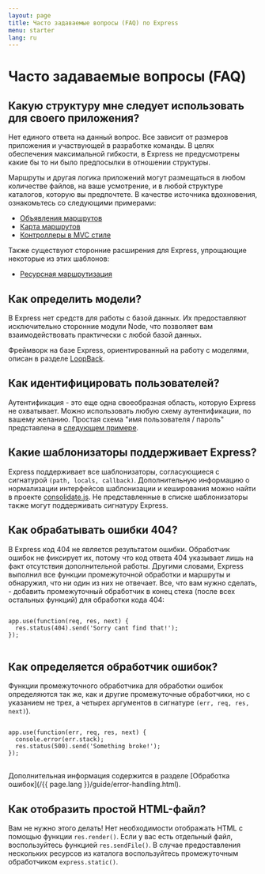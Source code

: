 ```yaml
---
layout: page
title: Часто задаваемые вопросы (FAQ) по Express
menu: starter
lang: ru
---
```


# Часто задаваемые вопросы (FAQ)

## Какую структуру мне следует использовать для своего приложения?

Нет единого ответа на данный вопрос. Все зависит от размеров приложения и участвующей в разработке команды. В целях обеспечения максимальной гибкости, в Express не предусмотрены какие бы то ни было предпосылки в отношении структуры.

Маршруты и другая логика приложений могут размещаться в любом количестве файлов, на ваше усмотрение, и в любой структуре каталогов, которую вы предпочтете. В качестве источника вдохновения, ознакомьтесь со следующими примерами:

* [Объявления маршрутов](https://github.com/strongloop/express/blob/4.13.1/examples/route-separation/index.js#L32-47)
* [Карта маршрутов](https://github.com/strongloop/express/blob/4.13.1/examples/route-map/index.js#L52-L66)
* [Контроллеры в MVC стиле](https://github.com/strongloop/express/tree/master/examples/mvc)

Также существуют сторонние расширения для Express, упрощающие некоторые из этих шаблонов:

* [Ресурсная маршрутизация](https://github.com/expressjs/express-resource)

## Как определить модели?

В Express нет средств для работы с базой данных. Их предоставляют исключительно
сторонние модули Node, что позволяет вам взаимодействовать практически с любой базой данных.

Фреймворк на базе Express, ориентированный на работу с моделями, описан в разделе [LoopBack](http://loopback.io).

## Как идентифицировать пользователей?

Аутентификация - это еще одна своеобразная область, которую Express не охватывает.  Можно использовать любую схему аутентификации, по вашему желанию.
Простая схема "имя пользователя / пароль" представлена в [следующем примере](https://github.com/strongloop/express/tree/master/examples/auth).


## Какие шаблонизаторы поддерживает Express?

Express поддерживает все шаблонизаторы, согласующиеся с сигнатурой `(path, locals, callback)`.
Дополнительную информацию о нормализации интерфейсов шаблонизации и кеширования можно найти в проекте
[consolidate.js](https://github.com/visionmedia/consolidate.js). Не представленные в списке шаблонизаторы также могут поддерживать сигнатуру Express.

## Как обрабатывать ошибки 404?

В Express код 404 не является результатом ошибки. Обработчик ошибок
не фиксирует их, потому что код ответа 404 указывает лишь на факт отсутствия дополнительной работы.  Другими словами, Express выполнил все функции промежуточной обработки и маршруты и обнаружил, что ни один из них не отвечает. Все, что вам нужно сделать, - добавить промежуточный обработчик в конец стека (после всех остальных функций) для обработки кода 404:

<pre>
<code class="language-javascript" translate="no">
app.use(function(req, res, next) {
  res.status(404).send('Sorry cant find that!');
});
</code>
</pre>

## Как определяется обработчик ошибок?

Функции промежуточного обработчика для обработки ошибок определяются так же, как и другие промежуточные обработчики, но с указанием не трех, а четырех аргументов в сигнатуре `(err, req, res, next)`).

<pre>
<code class="language-javascript" translate="no">
app.use(function(err, req, res, next) {
  console.error(err.stack);
  res.status(500).send('Something broke!');
});
</code>
</pre>

Дополнительная информация содержится в разделе [Обработка ошибок](/{{ page.lang }}/guide/error-handling.html).

## Как отобразить простой HTML-файл?

Вам не нужно этого делать! Нет необходимости отображать HTML с помощью функции `res.render()`.
Если у вас есть отдельный файл, воспользуйтесь функцией `res.sendFile()`.
В случае предоставления нескольких ресурсов из каталога воспользуйтесь промежуточным обработчиком `express.static()`.
